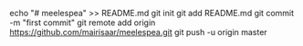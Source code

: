 

echo "# meelespea" >> README.md
git init
git add README.md
git commit -m "first commit"
git remote add origin https://github.com/mairisaar/meelespea.git
git push -u origin master
